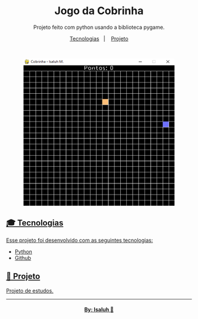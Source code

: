 <h1 align="center"> Jogo da Cobrinha </h1>

<p align="center">
Projeto feito com python usando a biblioteca pygame.
</p>

<p align="center">
  <a href="#-tecnologias">Tecnologias</a>&nbsp;&nbsp;&nbsp;|&nbsp;&nbsp;&nbsp;
  <a href="#-projeto">Projeto
</p>

<br>

<p align="center">
  <img alt="Painel da Calculadora" src="./img_project/projeto.png" width="410px" height="400px">
</p>

## 🎓 Tecnologias

Esse projeto foi desenvolvido com as seguintes tecnologias:

- Python
- Github

## 📔 Projeto

Projeto de estudos.


---

<h4 align="center">By: Isaluh 🤍</h4>
